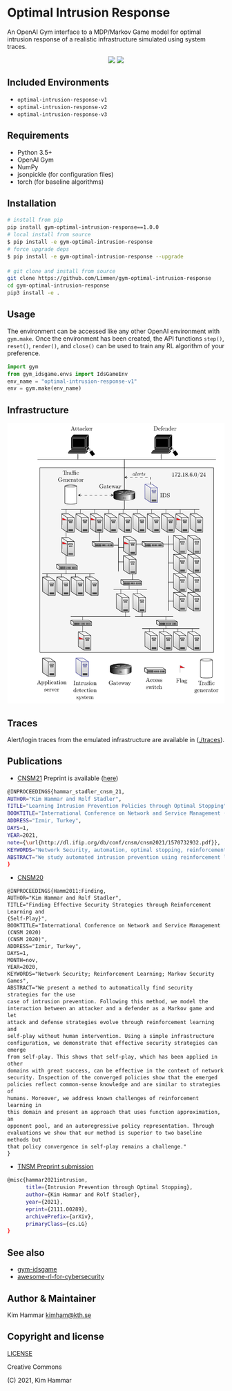 # Optimal Intrusion Response

An OpenAI Gym interface to a MDP/Markov Game model for optimal intrusion response of a realistic infrastructure simulated using system traces.

<p align="center">
    <a href="https://img.shields.io/badge/license-CC%20BY--SA%204.0-green">
        <img src="https://img.shields.io/badge/license-CC%20BY--SA%204.0-green" /></a>
    <a href="https://img.shields.io/badge/version-1.0.0-blue">
        <img src="https://img.shields.io/badge/version-1.0.0-blue" /></a>
</p>

## Included Environments

- `optimal-intrusion-response-v1`
- `optimal-intrusion-response-v2`
- `optimal-intrusion-response-v3`

## Requirements
- Python 3.5+
- OpenAI Gym
- NumPy
- jsonpickle (for configuration files)
- torch (for baseline algorithms)


## Installation

```bash
# install from pip
pip install gym-optimal-intrusion-response==1.0.0
# local install from source
$ pip install -e gym-optimal-intrusion-response
# force upgrade deps
$ pip install -e gym-optimal-intrusion-response --upgrade

# git clone and install from source
git clone https://github.com/Limmen/gym-optimal-intrusion-response
cd gym-optimal-intrusion-response
pip3 install -e .
```

## Usage
The environment can be accessed like any other OpenAI environment with `gym.make`.
Once the environment has been created, the API functions
`step()`, `reset()`, `render()`, and `close()` can be used to train any RL algorithm of
your preference.
```python
import gym
from gym_idsgame.envs import IdsGameEnv
env_name = "optimal-intrusion-response-v1"
env = gym.make(env_name)
```

## Infrastructure

<p align="center">
<img src="docs/env.png" width="600">
</p>

## Traces

Alert/login traces from the emulated infrastructure are available in ([./traces](./traces)).

## Publications

- [CNSM21](http://dl.ifip.org/db/conf/cnsm/cnsm2021/1570732932.pdf)
Preprint is available ([here](https://arxiv.org/abs/2106.07160))

``` bash
@INPROCEEDINGS{hammar_stadler_cnsm_21,
AUTHOR="Kim Hammar and Rolf Stadler",
TITLE="Learning Intrusion Prevention Policies through Optimal Stopping",
BOOKTITLE="International Conference on Network and Service Management (CNSM 2021)",
ADDRESS="Izmir, Turkey",
DAYS=1,
YEAR=2021,
note={\url{http://dl.ifip.org/db/conf/cnsm/cnsm2021/1570732932.pdf}},
KEYWORDS="Network Security, automation, optimal stopping, reinforcement learning, Markov Decision Processes",
ABSTRACT="We study automated intrusion prevention using reinforcement learning. In a novel approach, we formulate the problem of intrusion prevention as an optimal stopping problem. This formulation allows us insight into the structure of the optimal policies, which turn out to be threshold based. Since the computation of the optimal defender policy using dynamic programming is not feasible for practical cases, we approximate the optimal policy through reinforcement learning in a simulation environment. To define the dynamics of the simulation, we emulate the target infrastructure and collect measurements. Our evaluations show that the learned policies are close to optimal and that they indeed can be expressed using thresholds."
}

```

- [CNSM20](https://ieeexplore.ieee.org/document/9269092)
```
@INPROCEEDINGS{Hamm2011:Finding,
AUTHOR="Kim Hammar and Rolf Stadler",
TITLE="Finding Effective Security Strategies through Reinforcement Learning and
{Self-Play}",
BOOKTITLE="International Conference on Network and Service Management (CNSM 2020)
(CNSM 2020)",
ADDRESS="Izmir, Turkey",
DAYS=1,
MONTH=nov,
YEAR=2020,
KEYWORDS="Network Security; Reinforcement Learning; Markov Security Games",
ABSTRACT="We present a method to automatically find security strategies for the use
case of intrusion prevention. Following this method, we model the
interaction between an attacker and a defender as a Markov game and let
attack and defense strategies evolve through reinforcement learning and
self-play without human intervention. Using a simple infrastructure
configuration, we demonstrate that effective security strategies can emerge
from self-play. This shows that self-play, which has been applied in other
domains with great success, can be effective in the context of network
security. Inspection of the converged policies show that the emerged
policies reflect common-sense knowledge and are similar to strategies of
humans. Moreover, we address known challenges of reinforcement learning in
this domain and present an approach that uses function approximation, an
opponent pool, and an autoregressive policy representation. Through
evaluations we show that our method is superior to two baseline methods but
that policy convergence in self-play remains a challenge."
}
```


- [TNSM Preprint submission](https://arxiv.org/abs/2111.00289)

```bash
@misc{hammar2021intrusion,
      title={Intrusion Prevention through Optimal Stopping},
      author={Kim Hammar and Rolf Stadler},
      year={2021},
      eprint={2111.00289},
      archivePrefix={arXiv},
      primaryClass={cs.LG}
}
```

## See also

- [gym-idsgame](https://github.com/Limmen/gym-idsgame)
- [awesome-rl-for-cybersecurity](https://github.com/Limmen/awesome-rl-for-cybersecurity)

## Author & Maintainer

Kim Hammar <kimham@kth.se>

## Copyright and license

[LICENSE](LICENSE.md)

Creative Commons

(C) 2021, Kim Hammar
